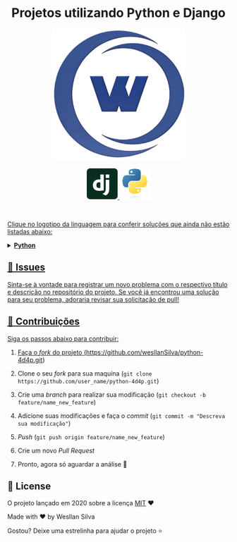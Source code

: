 <h1 align="center">Projetos utilizando Python e Django</h1>
 
<!--Banner session-->
<p align="center">
  <img src="./img/wstack-logo-sf.png" alt="Wstack" tittle="Wstack Solution" width="300" height="300">
</p>
 
<p align="center">

  <!-- Django -->
  <a href="https://github.com/wesllanSilva/python-4d4p//Django">
    <img src="./img/django-icon.svg" alt="Django" tittle="Django" width="70" height="70">
  </a>
  <!-- Python -->
  <a href="https://github.com/wesllanSilva/python-4d4p/tree/main/Python">
    <img src="./img/python.svg" alt="python" tittle="Python" width="70" height="70">
</p><br>

Clique no logotipo da linguagem para conferir soluções que ainda não estão listadas abaixo:

<!-- Python -->
<details>
    <summary><strong>Python</strong></summary>
    <br />
    <div align="left">
        <!-- Projetos com Python Puro -->
        <table border=1>
            <tr>
                <th colspan="3"><a href="https://github.com/wesllanSilva/python-4d4p/Python">Projetos com Python Puro</a></th>
            </tr>
            <tr>
                <th colspan="3"> Python (Controle financeiro)</th>
            </tr>
            <tr>
                <th>Projeto</th>
                <th>Solução</th>
                <th>Status</th>
            </tr>
            <tr>
                <td>Criando um Sistema de Controle financeiro com Python</td>
                <td><a href="https://github.com/wesllanSilva/python-4d4p/blob/main/Python/Sistema_Bancarios01.py">Código</a></td>
                <td align="center">✔️</td>
            </tr>
            <tr>
                <td>Otimizando o Sistema de Controle financeiro com Funções Python</td>
                <td><a href="https://github.com/wesllanSilva/python-4d4p/blob/main/Python/Sistema_Bancario_V2">Código</a></td>
                <td align="center">✔️</td>
            </tr>                
        </table>                   
    </div>
</details>


## 🐛 Issues

Sinta-se à vontade para registrar um novo problema com o respectivo título e descrição no repositório do projeto. Se você já encontrou uma solução para seu problema, adoraria revisar sua solicitação de pull!

## 🤝 Contribuições

Siga os passos abaixo para contribuir:

1. Faça o *fork* do projeto (<https://github.com/wesllanSilva/python-4d4p.git>)

2. Clone o seu *fork* para sua maquína (`git clone https://github.com/user_name/python-4d4p.git`)

3. Crie uma *branch* para realizar sua modificação (`git checkout -b feature/name_new_feature`)

4. Adicione suas modificações e faça o *commit* (`git commit -m "Descreva sua modificação"`)

5. *Push* (`git push origin feature/name_new_feature`)

6. Crie um novo *Pull Request*

7. Pronto, agora só aguardar a análise 🚀 

## 📜 License

O projeto lançado em 2020 sobre a licença [MIT](./LICENSE) ❤️ 

Made with ♥ by Wesllan Silva

Gostou? Deixe uma estrelinha para ajudar o projeto ⭐
